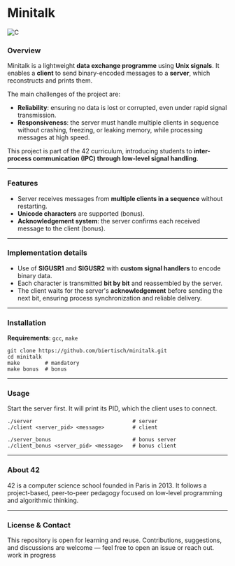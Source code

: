 # Minitalk

![C](https://img.shields.io/badge/language-C-blue.svg)

### Overview

Minitalk is a lightweight **data exchange programme** using **Unix signals**. It enables a **client** to send binary-encoded messages to a **server**, which reconstructs and prints them.

The main challenges of the project are:
* **Reliability**: ensuring no data is lost or corrupted, even under rapid signal transmission.
* **Responsiveness**: the server must handle multiple clients in sequence without crashing, freezing, or leaking memory, while processing messages at high speed.

This project is part of the 42 curriculum, introducing students to **inter-process communication (IPC) through low-level signal handling**.

---
### Features

* Server receives messages from **multiple clients in a sequence** without restarting.
* **Unicode characters** are supported (bonus).
* **Acknowledgement system**: the server confirms each received message to the client (bonus).

---
### Implementation details

* Use of **SIGUSR1** and **SIGUSR2** with **custom signal handlers** to encode binary data.
* Each character is transmitted **bit by bit** and reassembled by the server.
* The client waits for the server's **acknowledgement** before sending the next bit, ensuring process synchronization and reliable delivery.

---
### Installation

**Requirements**: `gcc`, `make`

```
git clone https://github.com/biertisch/minitalk.git
cd minitalk
make		# mandatory
make bonus	# bonus
```

---
### Usage

Start the server first. It will print its PID, which the client uses to connect.

```
./server								# server
./client <server_pid> <message>			# client

./server_bonus							# bonus server
./client_bonus <server_pid> <message>	# bonus client
```

---
### About 42

42 is a computer science school founded in Paris in 2013. It follows a project-based, peer-to-peer pedagogy focused on low-level programming and algorithmic thinking.

---
### License & Contact

This repository is open for learning and reuse. Contributions, suggestions, and discussions are welcome — feel free to open an issue or reach out.
work in progress
